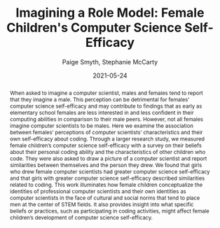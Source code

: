 ---
author: Paige Smyth, Stephanie McCarty
title: 'Imagining a Role Model: Female Children''s Computer Science Self-Efficacy'
date: 2021-05-24
abstract: When asked to imagine a computer scientist, males and females tend to report that they imagine a male. This perception can be detrimental for females’ computer science self-efficacy and may contribute to findings that as early as elementary school females are less interested in and less confident in their computing abilities in comparison to their male peers. However, not all females imagine computer scientists to be males. Here we examine the association between females’ perceptions of computer scientists’ characteristics and their own self-efficacy about coding.  Through a larger research study, we measured female children’s computer science self-efficacy with a survey on their beliefs about their personal coding ability and the characteristics of other children who code. They were also asked to draw a picture of a computer scientist and report similarities between themselves and the person they drew. We found that girls who drew female computer scientists had greater computer science self-efficacy and that girls with greater computer science self-efficacy described similarities related to coding. This work illuminates how female children conceptualize the identities of professional computer scientists and their own identities as computer scientists in the face of cultural and social norms that tend to place men at the center of STEM fields. It also provides insight into what specific beliefs or practices, such as participating in coding activities, might affect female children’s development of computer science self-efficacy.
major: Learning Sciences/Psychology
senior_thesis: no
our_funding: no
faculty_advisor: David Uttal
college: "Weinberg College of Arts and Sciences"
subject: "Social Sciences"
doi: 10.21985/n2-seva-pw63
---